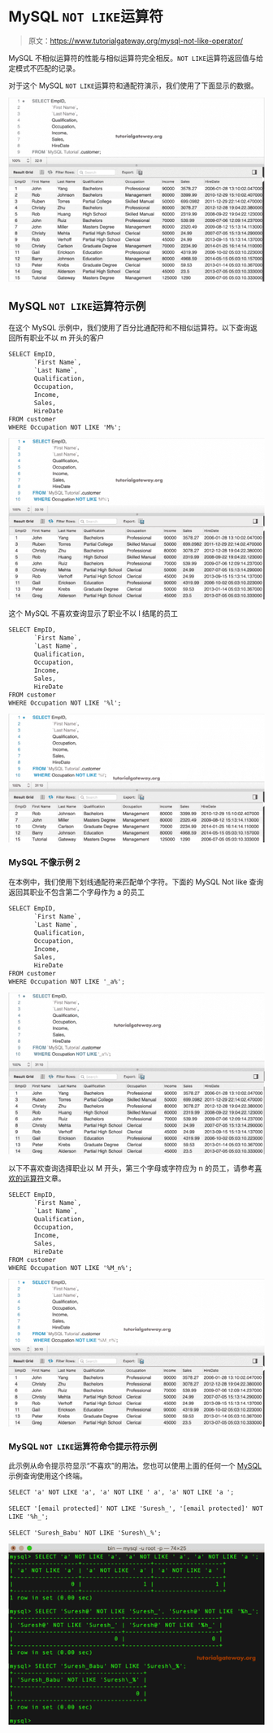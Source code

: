 # MySQL `NOT LIKE`运算符

> 原文：<https://www.tutorialgateway.org/mysql-not-like-operator/>

MySQL 不相似运算符的性能与相似运算符完全相反。`NOT LIKE`运算符返回值与给定模式不匹配的记录。

对于这个 MySQL `NOT LIKE`运算符和通配符演示，我们使用了下面显示的数据。

![MySQL NOT LIKE Operator 1](img/3d1b9423b2eccb5bf6f63c6c9e64d51e.png)

## MySQL `NOT LIKE`运算符示例

在这个 MySQL 示例中，我们使用了百分比通配符和不相似运算符。以下查询返回所有职业不以 m 开头的客户

```
SELECT EmpID, 
       `First Name`,
       `Last Name`,
       Qualification,
       Occupation,
       Income,
       Sales,
       HireDate
FROM customer
WHERE Occupation NOT LIKE 'M%';
```

![MySQL NOT LIKE Operator 2](img/54bc728ad477ba6fb5bb7db2b7b1709f.png)

这个 MySQL 不喜欢查询显示了职业不以 l 结尾的员工

```
SELECT EmpID, 
       `First Name`,
       `Last Name`,
       Qualification,
       Occupation,
       Income,
       Sales,
       HireDate
FROM customer
WHERE Occupation NOT LIKE '%l';
```

![MySQL NOT LIKE Operator 3](img/64f53ae2f97380d8e780764f92ff1eba.png)

### MySQL 不像示例 2

在本例中，我们使用下划线通配符来匹配单个字符。下面的 MySQL Not like 查询返回其职业不包含第二个字母作为 a 的员工

```
SELECT EmpID, 
       `First Name`,
       `Last Name`,
       Qualification,
       Occupation,
       Income,
       Sales,
       HireDate
FROM customer
WHERE Occupation NOT LIKE '_a%';
```

![MySQL NOT LIKE Operator 4](img/c4613e19196297d52f533aa1197e8eb7.png)

以下不喜欢查询选择职业以 M 开头，第三个字母或字符应为 n 的员工，请参考[喜欢的运算符](https://www.tutorialgateway.org/mysql-like-operator/)文章。

```
SELECT EmpID, 
       `First Name`,
       `Last Name`,
       Qualification,
       Occupation,
       Income,
       Sales,
       HireDate
FROM customer
WHERE Occupation NOT LIKE '%M_n%';
```

![MySQL NOT LIKE Operator 5](img/c0bb7ab811f413941035b3ec5e04cfb6.png)

### MySQL `NOT LIKE`运算符命令提示符示例

此示例从命令提示符显示“不喜欢”的用法。您也可以使用上面的任何一个 [MySQL](https://www.tutorialgateway.org/mysql-tutorial/) 示例查询使用这个终端。

```
SELECT 'a' NOT LIKE 'a', 'a' NOT LIKE ' a', 'a' NOT LIKE 'a ';

SELECT '[email protected]' NOT LIKE 'Suresh_', '[email protected]' NOT LIKE '%h_';

SELECT 'Suresh_Babu' NOT LIKE 'Suresh\_%';
```

![MySQL NOT LIKE Operator 6](img/fa354095a3cc8e95de98639627d3b2f7.png)